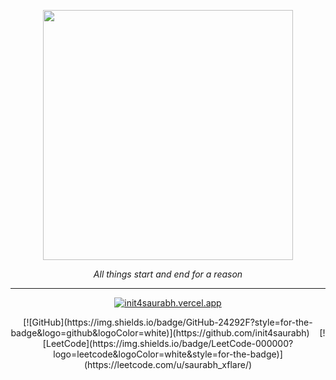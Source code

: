 <p align="center">
  <img src="https://media1.giphy.com/media/v1.Y2lkPTc5MGI3NjExZ251c2hwa2QxeTA3eTh1enpjZWgzcnY2dGw3bmJzNmZpc3kzYzFnNiZlcD12MV9pbnRlcm5hbF9naWZfYnlfaWQmY3Q9Zw/50aMsYRamQJr2/giphy.gif" width="400" />
</p>

<p align="center"><i>All things start and end for a reason</i></p>

---

<p align="center">
  <a href="YOUR_PORTFOLIO_URL_HERE" target="_blank">
    <img src="https://img.shields.io/badge/Check_My_Portfolio-FF5733?style=for-the-badge&logo=vercel&logoColor=white&labelColor=24292F" alt="init4saurabh.vercel.app">
  </a>
</p>

<p align="center">
  [![GitHub](https://img.shields.io/badge/GitHub-24292F?style=for-the-badge&logo=github&logoColor=white)](https://github.com/init4saurabh)
  &nbsp;&nbsp;
  [![LeetCode](https://img.shields.io/badge/LeetCode-000000?logo=leetcode&logoColor=white&style=for-the-badge)](https://leetcode.com/u/saurabh_xflare/)
</p>
